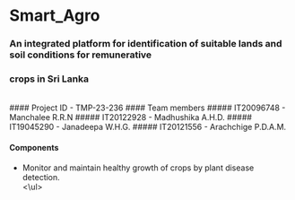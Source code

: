 # Smart_Agro

### An integrated platform for identification of suitable lands and soil conditions for remunerative 
### crops in Sri Lanka
<br>
#### Project ID - TMP-23-236
#### Team members
##### IT20096748 - Manchalee R.R.N
##### IT20122928 -  Madhushika A.H.D.
##### IT19045290 - Janadeepa W.H.G.
##### IT20121556 -  Arachchige P.D.A.M. 

#### Components
<ul>
  <li> Monitor and maintain 
       healthy growth of crops by 
       plant disease detection. </li>
<\ul>


